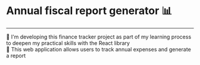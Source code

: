 # Annual fiscal report generator 📊

---

📌 I'm developing this finance tracker project as part of my learning process to deepen my practical skills with the React library  
📌 This web application allows users to track annual expenses and generate a report  
